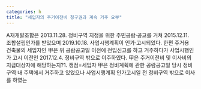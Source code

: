```yaml
---
categories: h
title: "세입자의 주거이전비 청구권과 계속 거주 요부"
---
```

A재개발조합은 2013.11.28. 정비구역 지정을 위한 주민공람·공고를 거쳐 2015.12.11. 조합설립인가를 받았으며 2019.10.18. 사업시행계획이 인가·고시되었다. 한편 주거용 건축물의 세입자인 甲은 위 공람공고일 이전에 전입신고를 하고 거주하다가 사업시행인가 고시 이전인 2017.12.4. 정비구역 밖으로 이주하였다. 甲은 주거이전비 및 이사비의 지급대상자에 해당하는지?1. 쟁점=세입자 甲은 정비계획에 관한 공람공고일 당시 정비구역 내 주택에서 거주하고 있었으나 사업시행계획 인가고시일 전 정비구역 밖으로 이사를 하였는